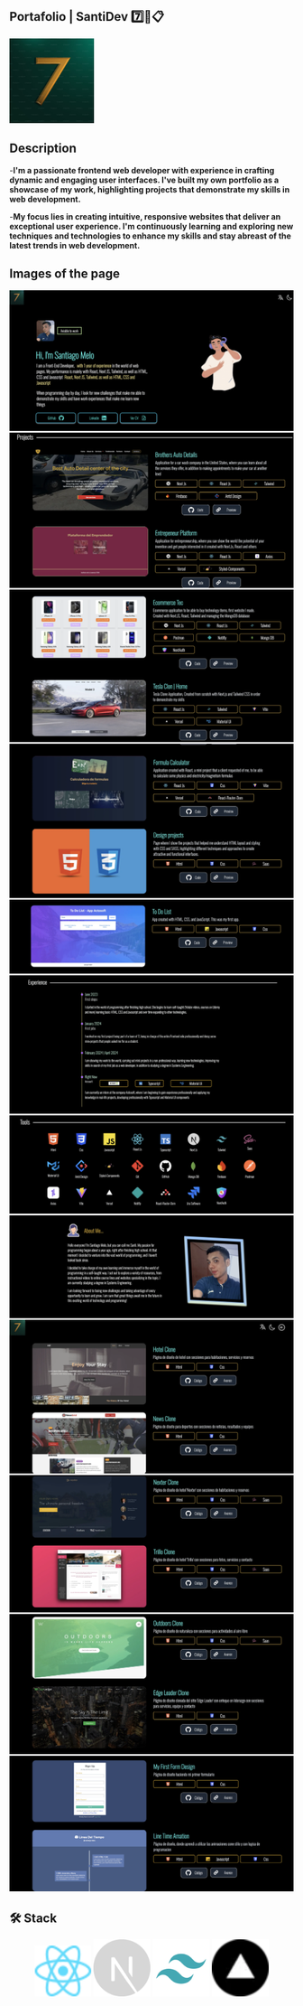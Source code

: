 ## Portafolio | SantiDev 7️⃣💼📋

<a href="https://portafolio-dev-santi.vercel.app/" target="_blank">
  <img width="150px" src="./public/favicon/android-chrome-192x192.png" alt="Logo"  />
</a>

## Description

<div aling="center">

-**I'm a passionate frontend web developer with experience in crafting dynamic and engaging user interfaces.
I've built my own portfolio as a showcase of my work, highlighting projects that demonstrate my skills in web development.**

-**My focus lies in creating intuitive, responsive websites that deliver an exceptional user experience.
I'm continuously learning and exploring new techniques and technologies to enhance my skills and stay abreast
of the latest trends in web development.**

</div>

## Images of the page

<div>
    <img src="/public/readme/photo-1.webp"/>
    <img src="/public/readme/photo-2.webp"/>
    <img src="/public/readme/photo-3.webp"/>
    <img src="/public/readme/photo-4.webp"/>
    <img src="/public/readme/photo-5.webp"/>
    <img src="/public/readme/photo-6.webp"/>
    <img src="/public/readme/photo-7.webp"/>
    <img src="/public/readme/photo-8.webp"/>
    <img src="/public/readme/photo-9.webp"/>
    <img src="/public/readme/photo-10.webp"/>
    <img src="/public/readme/photo-11.webp"/>
    <img src="/public/readme/photo-12.webp"/>
</div>

## 🛠️ Stack

<div align="center">
    <img width="20%" height="20%" src="/public/svg/React.svg"/>
    <img width="20%" height="20%" src="/public/svg/Next.svg"/>
    <img width="20%" height="20%" src="/public/svg/Tailwind.png"/>
    <img width="20%" height="20%" src="/public/svg/vercel.webp"/>
</div>
